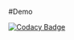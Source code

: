 #Demo

[![Codacy Badge](https://api.codacy.com/project/badge/Grade/0a8a50eda4d1422b90ff30b57a8ea3a6)](https://app.codacy.com/gh/EmaTiba/Demo?utm_source=github.com&utm_medium=referral&utm_content=EmaTiba/Demo&utm_campaign=Badge_Grade_Settings)
